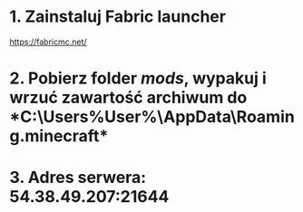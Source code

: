 # 1. Zainstaluj Fabric launcher
https://fabricmc.net/
# 2. Pobierz folder *mods*, wypakuj i wrzuć zawartość archiwum do *C:\Users\%User%\AppData\Roaming\.minecraft\*
# 3. Adres serwera: 54.38.49.207:21644
